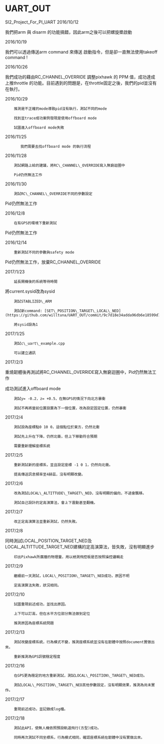 # UART_OUT
SI2_Project_For_PI_UART
2016/10/12

我們把arm 與 disarm 的功能搞錯，因此arm之後可以把螺旋槳啟動

2016/10/19

我們可以透過傳送arm command 來傳送 啟動指令，但是卻一直無法使用takeoff command !

2016/10/26

我們成功的藉由RC\_CHANNEL\_OVERRIDE 調整pixhawk 的 PPM 值，成功達成 上推throttle 的功能。目前遇到的問題是，在throttle固定之後，我們的pid並沒有在執行。

2016/10/29

        推測是不正確的mode導致pid沒有執行，測試不同的mode

        找到並trace成功案例發現是使用offboard mode

        試圖進入offboard mode失敗

2016/11/25

           我們需要去找offboard mode 的執行流程

2016/11/28

        測試網路上給的建議，將RC\_CHANNEL\_OVERRIDE寫入無窮迴圈中

        Pid仍然無法工作

2016/11/30

        測試RC\_CHANNEL\_OVERRIDE不同的參數設定

Pid仍然無法工作

2016/12/8

        在有GPS的環境下重新測試

Pid仍然無法工作

2016/12/14

        重新測試不同的參數與safety mode

Pid仍然無法工作，放棄RC\_CHANNEL\_OVERRIDE

2017/1/23

        延長開機後的系統等待時間

將current.sysid改為sysid

        測試STABLIZED\_ARM

        測試新command: [SET\_POSITION\_TARGET\_LOCAL\_NED](https://github.com/willtuna/UART_OUT/commit/9c7d18e34adda96db6e18599d791beb9770ea076)

        將sysid設為1

2017/1/25

        測試c\_uart\_example.cpp

        可以建立通訊

2017/2/3

重燒韌體後再測試將RC\_CHANNEL\_OVERRIDE寫入無窮迴圈中，Pid仍然無法工作

成功測試進入offboard mode

        測試y= -0.2，z= +0.5，在無GPS的情況下向北方暴衝

        測試不再將當前位置設置為下一個位置，改為設定固定位置，仍然暴衝

2017/2/4

        測試設為座標點0 10 0，這個點位於東方，仍然北衝

        測試先上升在下降，仍然北衝，但上下移動符合預期

        需要重新理解座標系統

2017/2/5

        重新測試新的座標系，並且設定座標 -1 0 1，仍然向北衝。

        提高傳送訊息頻率至4赫茲，沒有明顯改變。

2017/2/6

        改為測試LOCAL\_ALTITTUDE\_TARGET\_NED，沒有明顯的偏向，不過會飄移。

        測試自己設計的定高演算法，會上下震動甚至翻機。

2017/2/7

        改正定高演算法並重新測試，仍然失敗。

2017/2/8

同時測試LOCAL\_POSITION\_TARGET\_NED及LOCAL\_ALTITTUDE\_TARGET\_NED建構的定高演算法，皆失敗，沒有明顯進步

        印出Pixhawk所廣播的物理量，用以檢測飛控板是否按照操控邏輯走

2017/2/9

        繼續前一天測試，LOCAL\_POSITION\_TARGET\_NED成功，原因不明

        定高演算法失敗，狀況相同。

2017/2/10

        試圖重現前述成功，並找出原因。

        上下可以訂高，但在水平方位部分無法做到定位

        推測原因為座標系統問題

2017/2/13

        測試改變座標系統，行為模式不變，推測座標系統並沒有在韌體中按照document實做出來。

        重新推測為GPS訊號穩定程度

2017/2/16

        在GPS更為穩定的地方重新測試，測試LOCAL\_POSITION\_TARGET\_NED成功。

        測試LOCAL\_POSITION\_TARGET\_NED其他參數設定，沒有明顯效果，推測為尚未實作。

2017/2/17

        重現前述成功，並記錄成log檔。

2017/2/18

        測試此API，使無人機依照預設軌道飛行(方型)成功。

        同時再次測試不同坐標系，行為模式相同，確認座標系統在韌體中沒有實做出來。
